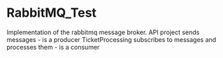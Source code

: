 # RabbitMQ_Test

Implementation of the rabbitmq message broker.
API project sends messages - is a producer
TicketProcessing subscribes to messages and processes them - is a consumer
